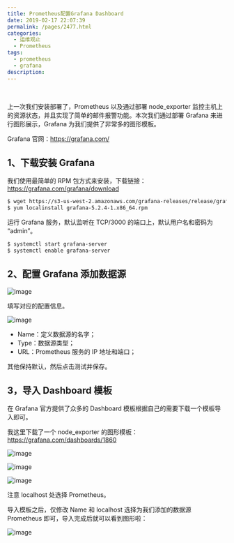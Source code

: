 ```yaml
---
title: Prometheus配置Grafana Dashboard
date: 2019-02-17 22:07:39
permalink: /pages/2477.html
categories:
  - 运维观止
  - Prometheus
tags:
  - prometheus
  - grafana
description:
---
```


<br><ArticleTopAd></ArticleTopAd>


上一次我们安装部署了，Prometheus 以及通过部署 node_exporter 监控主机上的资源状态，并且实现了简单的邮件报警功能。本次我们通过部署 Grafana 来进行图形展示，Grafana 为我们提供了非常多的图形模板。



Grafana 官网：https://grafana.com/



## 1、下载安装 Grafana



我们使用最简单的 RPM 包方式来安装，下载链接：https://grafana.com/grafana/download



```sh
$ wget https://s3-us-west-2.amazonaws.com/grafana-releases/release/grafana-5.2.4-1.x86_64.rpm
$ yum localinstall grafana-5.2.4-1.x86_64.rpm
```



运行 Grafana 服务，默认监听在 TCP/3000 的端口上，默认用户名和密码为 “admin”。



```sh
$ systemctl start grafana-server
$ systemctl enable grafana-server
```



## 2、配置 Grafana 添加数据源





![image](http://t.eryajf.net/imgs/2021/09/44db8d24b2b89560.jpg)





填写对应的配置信息。





![image](http://t.eryajf.net/imgs/2021/09/ce22b87bdcb83586.jpg)





- Name：定义数据源的名字；
- Type：数据源类型；
- URL：Prometheus 服务的 IP 地址和端口；



其他保持默认，然后点击测试并保存。



## 3，导入 Dashboard 模板



在 Grafana 官方提供了众多的 Dashboard 模板根据自己的需要下载一个模板导入即可。



我这里下载了一个 node_exporter 的图形模板：https://grafana.com/dashboards/1860

![image](http://t.eryajf.net/imgs/2021/09/94df6e7cb012a568.jpg)







![image](http://t.eryajf.net/imgs/2021/09/8e2d39b5c715b3dc.jpg)







![image](http://t.eryajf.net/imgs/2021/09/fee69c1e3d3cab55.jpg)





注意 localhost 处选择 Prometheus。



导入模板之后，仅修改 Name 和 localhost 选择为我们添加的数据源 Prometheus 即可，导入完成后就可以看到图形啦：





![image](http://t.eryajf.net/imgs/2021/09/a53054f40962dbb1.jpg)

<br><ArticleTopAd></ArticleTopAd>
